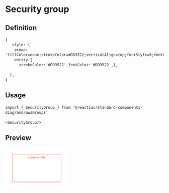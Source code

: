 # Security group

## Definition

```
{
  _style: {
    group: 'fillColor=none;strokeColor=#DD3522;verticalAlign=top;fontStyle=0;fontColor=#DD3522;whiteSpace=wrap;html=1;',
    entity:{
      strokeColor:'#DD3522',fontColor:'#DD3522',},
    
  },
}
```

## Usage

```
import { SecurityGroup } from '@reactiac/standard-components-diagrams/awsGroups'

<SecurityGroup/>
```

## Preview

<img src="./security-group.png" width="200"/>
